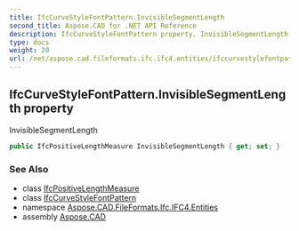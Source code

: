 ```yaml
---
title: IfcCurveStyleFontPattern.InvisibleSegmentLength
second_title: Aspose.CAD for .NET API Reference
description: IfcCurveStyleFontPattern property. InvisibleSegmentLength
type: docs
weight: 20
url: /net/aspose.cad.fileformats.ifc.ifc4.entities/ifccurvestylefontpattern/invisiblesegmentlength/
---
```

## IfcCurveStyleFontPattern.InvisibleSegmentLength property

InvisibleSegmentLength

```csharp
public IfcPositiveLengthMeasure InvisibleSegmentLength { get; set; }
```

### See Also

* class [IfcPositiveLengthMeasure](../../../aspose.cad.fileformats.ifc.ifc4.types/ifcpositivelengthmeasure/)
* class [IfcCurveStyleFontPattern](../)
* namespace [Aspose.CAD.FileFormats.Ifc.IFC4.Entities](../../ifccurvestylefontpattern/)
* assembly [Aspose.CAD](../../../)



